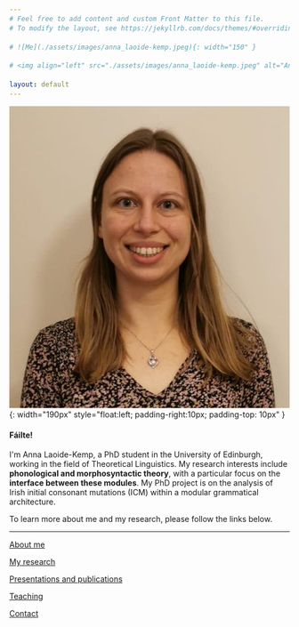 ```yaml
---
# Feel free to add content and custom Front Matter to this file.
# To modify the layout, see https://jekyllrb.com/docs/themes/#overriding-theme-defaults

# ![Me](./assets/images/anna_laoide-kemp.jpeg){: width="150" }

# <img align="left" src="./assets/images/anna_laoide-kemp.jpeg" alt="Anna Laoide-Kemp" width="150">

layout: default
---
```


![Anna Laoide-Kemp](./assets/images/anna_laoide-kemp.jpeg){: width="190px" style="float:left; padding-right:10px; padding-top: 10px" }

#### Fáilte!

I'm Anna Laoide-Kemp, a PhD student in the University of Edinburgh, working in the field of Theoretical Linguistics. My research interests include **phonological and morphosyntactic theory**, with a particular focus on the **interface between these modules**. My PhD project is on the analysis of Irish initial consonant mutations (ICM) within a modular grammatical architecture.

To learn more about me and my research, please follow the links below.

* * *

[About me](./aboutme.html)

[My research](./research.html)

[Presentations and publications](./publications.html)

[Teaching](./teaching.html)

[Contact](./contact.html)
